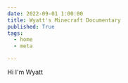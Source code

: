 ```yaml
---
date: 2022-09-01 1:00:00
title: Wyatt's Minecraft Documentary
published: True
tags:
  - home
  - meta

---
```


Hi I'm Wyatt